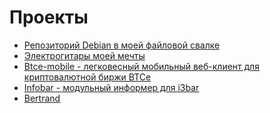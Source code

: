 Проекты
=======

+ [Репозиторий Debian в моей файловой свалке](http://it-the-drote.tk/project/wasteland-debian-repo)
+ [Электрогитары моей мечты](http://it-the-drote.tk/project/guitars)
+ [Btce-mobile - легковесный мобильный веб-клиент для криптовалютной биржи BTCe](http://it-the-drote.tk/project/btce-mobile)
+ [Infobar - модульный информер для i3bar](http://it-the-drote.tk/project/infobar)
+ [Bertrand](/project/bertrand)
